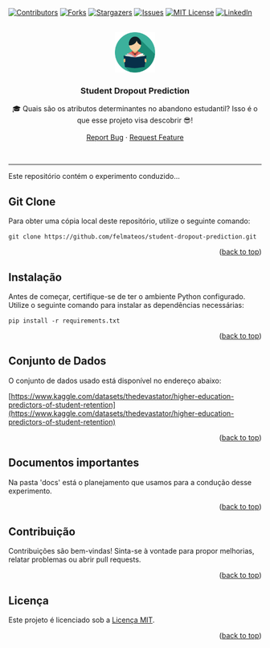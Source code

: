 <!-- Improved compatibility of back to top link: See: https://github.com/othneildrew/Best-README-Template/pull/73 -->
<a name="readme-top"></a>
<!--
*** Thanks for checking out the Best-README-Template. If you have a suggestion
*** that would make this better, please fork the repo and create a pull request
*** or simply open an issue with the tag "enhancement".
*** Don't forget to give the project a star!
*** Thanks again! Now go create something AMAZING! :D
-->



<!-- PROJECT SHIELDS -->
<!--
*** I'm using markdown "reference style" links for readability.
*** Reference links are enclosed in brackets [ ] instead of parentheses ( ).
*** See the bottom of this document for the declaration of the reference variables
*** for contributors-url, forks-url, etc. This is an optional, concise syntax you may use.
*** https://www.markdownguide.org/basic-syntax/#reference-style-links
-->

[![Contributors][contributors-shield]][contributors-url]
[![Forks][forks-shield]][forks-url]
[![Stargazers][stars-shield]][stars-url]
[![Issues][issues-shield]][issues-url]
[![MIT License][license-shield]][license-url]
[![LinkedIn][linkedin-shield]][linkedin-url]

<!-- PROJECT LOGO -->
<br />
<div align="center">
  <a href="https://github.com/felmateos/student-dropout-prediction">
    <img src="images/nlogo.png" alt="Logo" width="80" height="80">
  </a>

<h3 align="center">Student Dropout Prediction</h3>

  <p align="center">
    🎓 Quais são os atributos determinantes no abandono estudantil? Isso é o que esse projeto visa descobrir 😎!
    <br />
    <br />
    <a href="https://github.com/felmateos/student-dropout-prediction/issues">Report Bug</a>
    ·
    <a href="https://github.com/felmateos/student-dropout-prediction/issues">Request Feature</a>
  </p>
</div>

<br />

---

Este repositório contém o experimento conduzido...

## Git Clone

Para obter uma cópia local deste repositório, utilize o seguinte comando:

```
git clone https://github.com/felmateos/student-dropout-prediction.git
```

<p align="right">(<a href="#readme-top">back to top</a>)</p>

## Instalação

Antes de começar, certifique-se de ter o ambiente Python configurado. Utilize o seguinte comando para instalar as dependências necessárias:

```
pip install -r requirements.txt
```

<p align="right">(<a href="#readme-top">back to top</a>)</p>

## Conjunto de Dados

O conjunto de dados usado está disponível no endereço abaixo:

[https://www.kaggle.com/datasets/thedevastator/higher-education-predictors-of-student-retention](https://www.kaggle.com/datasets/thedevastator/higher-education-predictors-of-student-retention)


 
<p align="right">(<a href="#readme-top">back to top</a>)</p>


## Documentos importantes

Na pasta 'docs' está o planejamento que usamos para a condução desse experimento.

<p align="right">(<a href="#readme-top">back to top</a>)</p>

## Contribuição

Contribuições são bem-vindas! Sinta-se à vontade para propor melhorias, relatar problemas ou abrir pull requests.

<p align="right">(<a href="#readme-top">back to top</a>)</p>

## Licença

Este projeto é licenciado sob a [Licença MIT](LICENSE).

<p align="right">(<a href="#readme-top">back to top</a>)</p>

[contributors-shield]: https://img.shields.io/github/contributors/felmateos/student-dropout-prediction.svg?style=for-the-badge
[contributors-url]: https://github.com/felmateos/student-dropout-prediction/graphs/contributors
[forks-shield]: https://img.shields.io/github/forks/felmateos/student-dropout-prediction.svg?style=for-the-badge
[forks-url]: https://github.com/felmateos/student-dropout-prediction/network/members
[stars-shield]: https://img.shields.io/github/stars/felmateos/student-dropout-prediction.svg?style=for-the-badge
[stars-url]: https://github.com/felmateos/student-dropout-prediction/stargazers
[issues-shield]: https://img.shields.io/github/issues/felmateos/student-dropout-prediction.svg?style=for-the-badge
[issues-url]: https://github.com/felmateos/student-dropout-prediction/issues
[license-shield]: https://img.shields.io/github/license/felmateos/student-dropout-prediction.svg?style=for-the-badge
[license-url]: https://github.com/felmateos/student-dropout-prediction/blob/master/LICENSE.txt
[linkedin-shield]: https://img.shields.io/badge/-LinkedIn-black.svg?style=for-the-badge&logo=linkedin&colorB=259
[linkedin-url]: https://linkedin.com/in/felmateos
